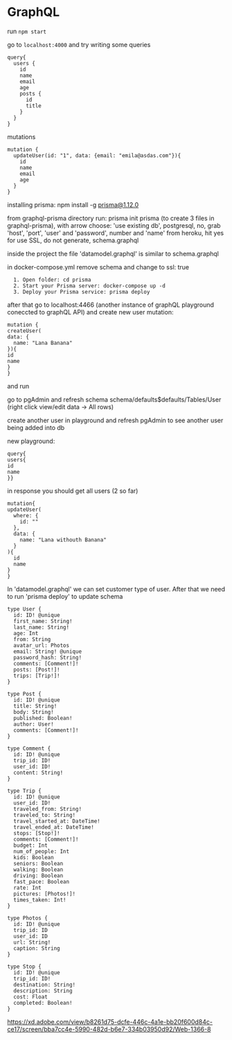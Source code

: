 # GraphQL

run `npm start`

go to `localhost:4000` and try writing some queries

```
query{
  users {
    id
    name
    email
    age
    posts {
      id
      title
    }
  }
}
```

mutations

```
mutation {
  updateUser(id: "1", data: {email: "emila@asdas.com"}){
    id
    name
    email
    age
  }
}
```

installing prisma: npm install -g prisma@1.12.0

from graphql-prisma directory run: prisma init prisma (to create 3 files in graphql-prisma), with arrow choose: 'use existing db', postgresql, no, grab 'host', 'port', 'user' and 'password', number and 'name' from heroku, hit yes for use SSL, do not generate, schema.graphql

inside the project the file 'datamodel.graphql' is similar to schema.graphql

in docker-compose.yml remove schema and change to ssl: true

```
  1. Open folder: cd prisma
  2. Start your Prisma server: docker-compose up -d
  3. Deploy your Prisma service: prisma deploy
```

after that go to localhost:4466 (another instance of graphQL playground coneccted to graphQL API) and create new user mutation: 

```
mutation {
createUser(
data: {
  name: "Lana Banana"
}){
id
name
}
}
```
and run

go to pgAdmin and refresh schema
schema/defaults$defaults/Tables/User (right click view/edit data -> All rows)

create another user in playground and refresh pgAdmin to see another user being added into db

new playground:
```
query{
users{
id
name
}}
```
in response you should get all users (2 so far)

```
mutation{
updateUser(
  where: {
    id: ""
  },
  data: {
    name: "Lana withouth Banana"
  } 
){
  id
  name
}
}
```

In 'datamodel.graphql' we can set customer type of user. After that we need to run 'prisma deploy' to update schema



```
type User {
  id: ID! @unique
  first_name: String!
  last_name: String!
  age: Int
  from: String
  avatar_url: Photos
  email: String! @unique
  password_hash: String!
  comments: [Comment!]!
  posts: [Post!]!
  trips: [Trip!]!
}

type Post {
  id: ID! @unique
  title: String!
  body: String!
  published: Boolean!
  author: User!
  comments: [Comment!]!
}

type Comment {
  id: ID! @unique
  trip_id: ID!
  user_id: ID!
  content: String!
}

type Trip {
  id: ID! @unique
  user_id: ID!
  traveled_from: String!
  traveled_to: String!
  travel_started_at: DateTime!
  travel_ended_at: DateTime!
  stops: [Stop!]!
  comments: [Comment!]!
  budget: Int
  num_of_people: Int
  kids: Boolean
  seniors: Boolean
  walking: Boolean
  driving: Boolean
  fast_pace: Boolean
  rate: Int
  pictures: [Photos!]!
  times_taken: Int!
}

type Photos {
  id: ID! @unique
  trip_id: ID
  user_id: ID
  url: String!
  caption: String
}

type Stop {
  id: ID! @unique
  trip_id: ID!
  destination: String!
  description: String
  cost: Float
  completed: Boolean!
}
```



https://xd.adobe.com/view/b8261d75-dcfe-446c-4a1e-bb20f600d84c-ce17/screen/bba7cc4e-5990-482d-b6e7-334b03950d92/Web-1366-8
